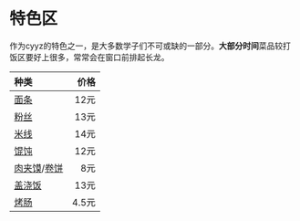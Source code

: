 # 特色区

作为cyyz的特色之一，是大多数学子们不可或缺的一部分。**大部分时间**菜品较打饭区要好上很多，常常会在窗口前排起长龙。

| 种类       |  价格  |
|:-------------|---------:|
| [面条](noodles.md)   | 12元 |
| [粉丝](starchnoodles.md)      | 13元 |
| [米线](ricenoodles.md)      | 14元 |
| [馄饨](wonton.md)      | 12元 |
| [肉夹馍](roujiamo.md)/[卷饼](#卷饼)    | 8元   |
| [盖浇饭](#盖浇饭)     | 13元 |
| [烤肠](#烤肠)     | 4.5元 |